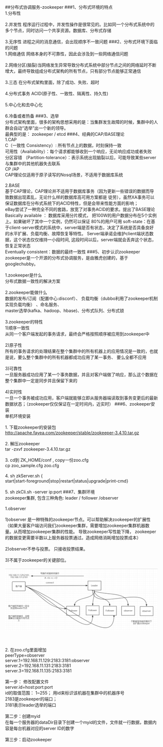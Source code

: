 ##分布式协调服务-zookeeper
###1、分布式环境的特点
<br>1.分布性
<br><br>2.并发性 程序运行过程中，并发性操作是很常见的。比如同一个分布式系统中的多个节点，同时访问一个共享资源。数据库、分布式存储
<br><br>3.无序性 进程之间的消息通信，会出现顺序不一致问题
###2、分布式环境下面临的问题
<br>1.网络通信 网络本身的不可靠性，因此会涉及到一些网络通信问题
<br><br>2.网络分区(脑裂)当网络发生异常导致分布式系统中部分节点之间的网络延时不断增大，最终导致组成分布式架构的所有节点，只有部分节点能够正常通信
<br><br>3.三态 在分布式架构里面，除了成功、失败、超时
<br><br>4.分布式事务 ACID(原子性、一致性、隔离性、持久性)
<br><br>5.中心化和去中心化
<br><br>6.冷备或者热备
###3、选举
<br>分布式架构里面，很多的架构思想采用的是：当集群发生故障的时候，集群中的人群会自动“选举”出一个新的领导。
<br>最典型的是： zookeeper / etcd
###4、经典的CAP/BASE理论
<br>1.CAP
<br>C（一致性 Consistency）: 所有节点上的数据，时刻保持一致
<br>可用性（Availability）：每个请求都能够收到一个响应，无论响应成功或者失败
<br>分区容错 （Partition-tolerance）：表示系统出现脑裂以后，可能导致某些server与集群中的其他机器失去联系
<br>CP  /AP
<br>CAP理论仅适用于原子读写的Nosql场景，不适用于数据库系统
<br><br>2.BASE
<br>基于CAP理论，CAP理论并不适用于数据库事务（因为更新一些错误的数据而导致数据出现紊乱，无论什么样的数据库高可用方案都是
徒劳），虽然XA事务可以保证数据库在分布式系统下的ACID特性，但是会带来性能方面的影响；
<br>eBay尝试了一种完全不同的套路，放宽了对事务ACID的要求。提出了BASE理论
Basically available ： 数据库采用分片模式， 把100W的用户数据分布在5个实例上。如果破坏了其中一个实例，仍然可以保证
80%的用户可用
soft-state：在基于client-server模式的系统中，server端是否有状态，决定了系统是否具备良好的水平扩展、负载均衡、故障恢复等特性。
Server端承诺会维护client端状态数据，这个状态仅仅维持一小段时间, 这段时间以后，server端就会丢弃这个状态，恢复正常状态
<br>Eventually consistent：数据的最终一致性
###5、初步认识zookeeper
<br>zookeeper是一个开源的分布式协调服务，是由雅虎创建的，基于googlechubby。
<br><br>1.zookeeper是什么
<br>分布式数据一致性的解决方案
<br><br>2.zookeeper能做什么
<br>数据的发布/订阅（配置中心:disconf）、 负载均衡（dubbo利用了zookeeper机制实现负载均衡） 、命名服务、
<br>master选举(kafka、hadoop、hbase)、分布式队列、分布式锁
<br><br>3.zookeeper的特性
<br>1)顺序一致性
<br>从同一个客户端发起的事务请求，最终会严格按照顺序被应用到zookeeper中
<br><br>2)原子性
<br>所有的事务请求的处理结果在整个集群中的所有机器上的应用情况是一致的，也就是说，要么整个集群中的所有机器都成功应用了某一事务、
要么全都不应用
<br><br>3)可靠性
<br>一旦服务器成功应用了某一个事务数据，并且对客户端做了响应，那么这个数据在整个集群中一定是同步并且保留下来的
<br><br>4)实时性
<br>一旦一个事务被成功应用，客户端就能够立即从服务器端读取到事务变更后的最新数据状态；（zookeeper仅仅保证在一定时间内，近实时）
###6、zookeeper安装
<br>单机环境安装
<br><br>1.	下载zookeeper的安装包
<br>http://apache.fayea.com/zookeeper/stable/zookeeper-3.4.10.tar.gz
<br><br>2.	解压zookeeper
<br>tar -zxvf zookeeper-3.4.10.tar.gz
<br><br>3.	cd到 ZK_HOME/conf  , copy一份zoo.cfg
<br>cp  zoo_sample.cfg  zoo.cfg
<br><br>4.	sh zkServer.sh
{<br>start|start-foreground|stop|restart|status|upgrade|print-cmd}
<br><br>5.	sh zkCli.sh -server  ip:port
###7、集群环境
<br>zookeeper集群, 包含三种角色: leader / follower /observer
<br><br>1.observer
<br><br>1)observer 是一种特殊的zookeeper节点。可以帮助解决zookeeper的扩展性（如果大量客户端访问我们zookeeper集群，需要增加zookeeper集群机器数量。从而增加zookeeper集群的性能。 
导致zookeeper写性能下降， zookeeper的数据变更需要半数以上服务器投票通过。造成网络消耗增加投票成本）
<br><br>2)observer不参与投票。 只接收投票结果。
<br><br>3)不属于zookeeper的关键部位。
<br><br>
![整体图](https://github.com/gaoyuanyuan2/distributed/blob/master/img/1.png) 
<br><br>
<br><br>2.	在zoo.cfg里面增加
<br>peerType=observer
<br>server.1=192.168.11.129:2183:3181:observer
<br>server.2=192.168.11.131:2183:3181
<br>server.3=192.168.11.135:2183:3181
<br><br>第一步： 修改配置文件
<br>server.id=host:port:port
<br>id的取值范围： 1~255； 用id来标识该机器在集群中的机器序号
<br>2183是zookeeper的端口； 
<br>3181表示leader选举的端口
<br><br>第二步：创建myid
<br>在每一个服务器的dataDir目录下创建一个myid的文件，文件就一行数据，数据内容是每台机器对应的server ID的数字
<br><br>第三步：启动zookeeper



































































































